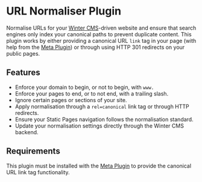 # URL Normaliser Plugin

Normalise URLs for your [Winter CMS](https://wintercms.com)-driven website and ensure that search engines only index your canonical paths to prevent duplicate content. This plugin works by either providing a canonical URL `link` tag in your page (with help from the [Meta Plugin](https://github.com/bennothommo/wn-meta-plugin)) or through using HTTP 301 redirects on your public pages.

## Features

- Enforce your domain to begin, or not to begin, with `www.`
- Enforce your pages to end, or to not end, with a trailing slash.
- Ignore certain pages or sections of your site.
- Apply normalisation through a `rel=canonical` link tag or through HTTP redirects.
- Ensure your Static Pages navigation follows the normalisation standard.
- Update your normalisation settings directly through the Winter CMS backend.

## Requirements

This plugin must be installed with the [Meta Plugin](https://github.com/bennothommo/wn-meta-plugin) to provide the canonical URL link tag functionality.
